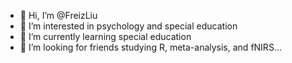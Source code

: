 - 👋 Hi, I’m @FreizLiu
- 👀 I’m interested in psychology and special education
- 🌱 I’m currently learning special education
- 💞️ I’m looking for friends studying R, meta-analysis, and fNIRS...

<!---
FreizLiu/FreizLiu is a ✨ special ✨ repository because its `README.md` (this file) appears on your GitHub profile.
You can click the Preview link to take a look at your changes.
--->
